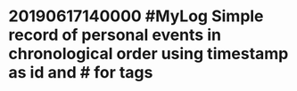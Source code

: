 # 20190617140000 #MyLog Simple record of personal events in chronological order using timestamp as id and # for tags
